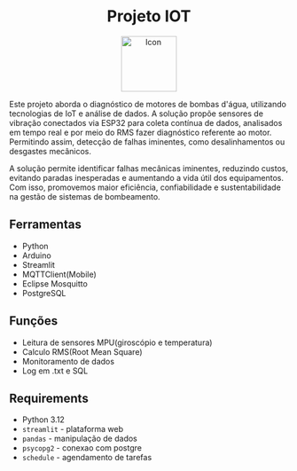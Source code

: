 <div align="center">
  <h1>Projeto IOT</h1>
  <img src="https://github.com/user-attachments/assets/daebd76d-198c-4f1e-8faa-ee9dadd08548" alt="Icon" width="100">
</div>

Este projeto aborda o diagnóstico de motores de bombas d'água, utilizando tecnologias de IoT e análise de dados. A solução propõe sensores de vibração conectados via ESP32 para coleta contínua de dados, analisados em tempo real e por meio do RMS fazer diagnóstico referente ao motor. Permitindo assim, detecção de falhas iminentes, como desalinhamentos ou desgastes mecânicos.

A solução permite identificar falhas mecânicas iminentes, reduzindo custos, evitando paradas inesperadas e aumentando a vida útil dos equipamentos. Com isso, promovemos maior eficiência, confiabilidade e sustentabilidade na gestão de sistemas de bombeamento.

## Ferramentas
- Python
- Arduino
- Streamlit
- MQTTClient(Mobile)
- Eclipse Mosquitto
- PostgreSQL

## Funções
- Leitura de sensores MPU(giroscópio e temperatura)
- Calculo RMS(Root Mean Square)
- Monitoramento de dados
- Log em .txt e SQL

## Requirements
- Python 3.12
- `streamlit` - plataforma web
- `pandas` - manipulação de dados
- `psycopg2` - conexao com postgre
- `schedule` - agendamento de tarefas
